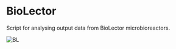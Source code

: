 # BioLector
Script for analysing output data from BioLector microbioreactors. 

![BL](https://github.com/user-attachments/assets/d7c7d9c8-221a-4040-b677-58340f0e1109)
